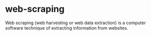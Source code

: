 # web-scraping


Web scraping (web harvesting or web data extraction) is a computer software technique of extracting information from websites.
